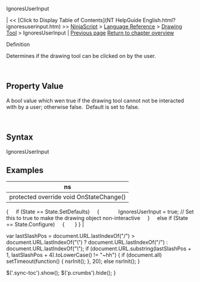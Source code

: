 ﻿










 


IgnoresUserInput







| &lt;&lt; [Click to Display Table of Contents](NT HelpGuide English.html?ignoresuserinput.htm) &gt;&gt;
 [NinjaScript](ninjascript.htm) &gt; [Language Reference](language_reference_wip.htm) &gt; [Drawing Tool](drawing_tools.htm) &gt;
IgnoresUserInput | [Previous page](ignoressnapping.htm)
[Return to chapter overview](drawing_tools.htm)










Definition  

Determines if the drawing tool can be clicked on by the user.


 


Property Value
--------------


A bool value which wen true if the drawing tool cannot not be interacted with by a user; otherwise false.  Default is set to false.


 


Syntax
------


IgnoresUserInput



Examples
--------




| ns |
| --- |
| protected override void OnStateChange()
{
     if (State == State.SetDefaults)
     {
          
   IgnoresUserInput = true; // Set this to true to make the drawing object non-interactive
     }
     else if (State == State.Configure)
     {
 
     }
} |






 
 var lastSlashPos = document.URL.lastIndexOf("/") &gt; document.URL.lastIndexOf("\\") ? document.URL.lastIndexOf("/") : document.URL.lastIndexOf("\\");
 if (document.URL.substring(lastSlashPos + 1, lastSlashPos + 4).toLowerCase() != "~hh") {
 if (document.all) setTimeout(function() {
 nsrInit();
 }, 20);
 else nsrInit();
 }
 
 
 $('.sync-toc').show();
 $('p.crumbs').hide();
 }
 
 
 



